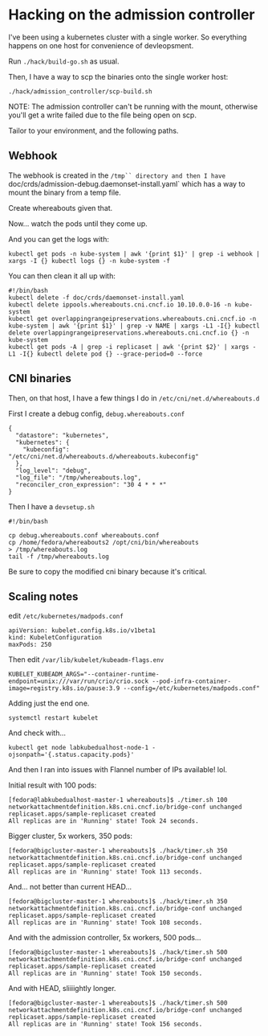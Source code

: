 # Hacking on the admission controller

I've been using a kubernetes cluster with a single worker. So everything happens on one host for convenience of devleopsment.

Run `./hack/build-go.sh` as usual.

Then, I have a way to scp the binaries onto the single worker host:

```
./hack/admission_controller/scp-build.sh
```

NOTE: The admission controller can't be running with the mount, otherwise you'll get a write failed due to the file being open on scp.

Tailor to your environment, and the following paths.

## Webhook

The webhook is created in the `/tmp`` directory and then I have `doc/crds/admission-debug.daemonset-install.yaml` which has a way to mount the binary from a temp file.

Create whereabouts given that.

Now... watch the pods until they come up.

And you can get the logs with:

```
kubectl get pods -n kube-system | awk '{print $1}' | grep -i webhook | xargs -I {} kubectl logs {} -n kube-system -f
```

You can then clean it all up with:

```
#!/bin/bash
kubectl delete -f doc/crds/daemonset-install.yaml
kubectl delete ippools.whereabouts.cni.cncf.io 10.10.0.0-16 -n kube-system
kubectl get overlappingrangeipreservations.whereabouts.cni.cncf.io -n kube-system | awk '{print $1}' | grep -v NAME | xargs -L1 -I{} kubectl delete overlappingrangeipreservations.whereabouts.cni.cncf.io {} -n kube-system
kubectl get pods -A | grep -i replicaset | awk '{print $2}' | xargs -L1 -I{} kubectl delete pod {} --grace-period=0 --force
```






## CNI binaries

Then, on that host, I have a few things I do in `/etc/cni/net.d/whereabouts.d`

First I create a debug config, `debug.whereabouts.conf`

```
{
  "datastore": "kubernetes",
  "kubernetes": {
    "kubeconfig": "/etc/cni/net.d/whereabouts.d/whereabouts.kubeconfig"
  },
  "log_level": "debug",
  "log_file": "/tmp/whereabouts.log",
  "reconciler_cron_expression": "30 4 * * *"
}
```

Then I have a `devsetup.sh`

```
#!/bin/bash

cp debug.whereabouts.conf whereabouts.conf
cp /home/fedora/whereabouts2 /opt/cni/bin/whereabouts
> /tmp/whereabouts.log
tail -f /tmp/whereabouts.log
```

Be sure to copy the modified cni binary because it's critical.


## Scaling notes

edit `/etc/kubernetes/madpods.conf`

```
apiVersion: kubelet.config.k8s.io/v1beta1
kind: KubeletConfiguration
maxPods: 250
```

Then edit `/var/lib/kubelet/kubeadm-flags.env`

```
KUBELET_KUBEADM_ARGS="--container-runtime-endpoint=unix:///var/run/crio/crio.sock --pod-infra-container-image=registry.k8s.io/pause:3.9 --config=/etc/kubernetes/madpods.conf"
```

Adding just the end one.

```
systemctl restart kubelet
```

And check with...

```
kubectl get node labkubedualhost-node-1 -ojsonpath='{.status.capacity.pods}'
```

And then I ran into issues with Flannel number of IPs available! lol.

Initial result with 100 pods:

```
[fedora@labkubedualhost-master-1 whereabouts]$ ./timer.sh 100
networkattachmentdefinition.k8s.cni.cncf.io/bridge-conf unchanged
replicaset.apps/sample-replicaset created
All replicas are in 'Running' state! Took 24 seconds.
```

Bigger cluster, 5x workers, 350 pods:

```
[fedora@bigcluster-master-1 whereabouts]$ ./hack/timer.sh 350
networkattachmentdefinition.k8s.cni.cncf.io/bridge-conf unchanged
replicaset.apps/sample-replicaset created
All replicas are in 'Running' state! Took 113 seconds.
```

And... not better than current HEAD...

```
[fedora@bigcluster-master-1 whereabouts]$ ./hack/timer.sh 350
networkattachmentdefinition.k8s.cni.cncf.io/bridge-conf unchanged
replicaset.apps/sample-replicaset created
All replicas are in 'Running' state! Took 108 seconds.
```

And with the admission controller, 5x workers, 500 pods...

```
[fedora@bigcluster-master-1 whereabouts]$ ./hack/timer.sh 500
networkattachmentdefinition.k8s.cni.cncf.io/bridge-conf unchanged
replicaset.apps/sample-replicaset created
All replicas are in 'Running' state! Took 150 seconds.
```

And with HEAD, sliiiightly longer.

```
[fedora@bigcluster-master-1 whereabouts]$ ./hack/timer.sh 500
networkattachmentdefinition.k8s.cni.cncf.io/bridge-conf unchanged
replicaset.apps/sample-replicaset created
All replicas are in 'Running' state! Took 156 seconds.
```

